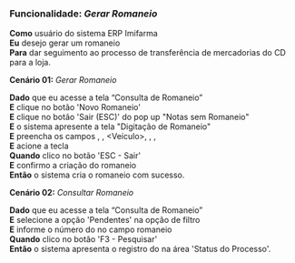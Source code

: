 ### Funcionalidade: *Gerar Romaneio*

**Como** usuário do sistema ERP Imifarma <br/>
**Eu** desejo gerar um romaneio <br/>
**Para** dar seguimento ao processo de transferência de mercadorias do CD para a loja. <br/>

**Cenário 01:** *Gerar Romaneio*

**Dado** que eu acesse a tela “Consulta de Romaneio” <br/>
**E** clique no botão 'Novo Romaneio' <br/>
**E** clique no botão 'Sair (ESC)' do pop up "Notas sem Romaneio" <br/>
**E** o sistema apresente a tela "Digitação de Romaneio" <br/>
**E** preencha os campos <Motorista>, <Auxiliar>, <Veículo>, <Destino>, <Pedido>, <Qtd Volume> <br/>
**E** acione a tecla <ENTER> <br/>
**Quando** clico no botão 'ESC - Sair' <br/>
**E** confirmo a criação do romaneio <br/>
**Então** o sistema cria o romaneio com sucesso. <br/>


**Cenário 02:** *Consultar Romaneio*

**Dado** que eu acesse a tela “Consulta de Romaneio” <br/>
**E** selecione a opção 'Pendentes' na opção de filtro <br/>
**E** informe o número do <romaneio> no campo romaneio <br/>
**Quando** clico no botão 'F3 - Pesquisar' <br/>
**Então** o sistema apresenta o registro do <romaneio> na área 'Status do Processo'. <br/>
